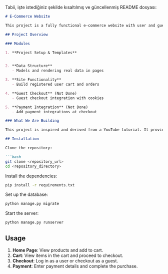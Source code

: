 Tabii, işte istediğiniz şekilde kısaltılmış ve güncellenmiş README dosyası:

```markdown
# E-Commerce Website

This project is a fully functional e-commerce website with user and guest checkout capabilities. The project setup, template configuration, and initial data structure are covered, with the remaining functionality to be completed.

## Project Overview

### Modules

1. **Project Setup & Templates**


2. **Data Structure**
   - Models and rendering real data in pages

3. **Site Functionality** 
   - Build registered user cart and orders

4. **Guest Checkout** (Not Done)
   - Guest checkout integration with cookies

5. **Payment Integration** (Not Done)
   - Add payment integrations at checkout

### What We Are Building

This project is inspired and derived from a YouTube tutorial. It provides a step-by-step guide for setting up an e-commerce site with Django.

## Installation

Clone the repository:

```bash
git clone <repository_url>
cd <repository_directory>
```

Install the dependencies:

```bash
pip install -r requirements.txt
```

Set up the database:

```bash
python manage.py migrate
```

Start the server:

```bash
python manage.py runserver
```

## Usage

1. **Home Page**: View products and add to cart.
2. **Cart**: View items in the cart and proceed to checkout.
3. **Checkout**: Log in as a user or checkout as a guest.
4. **Payment**: Enter payment details and complete the purchase.


